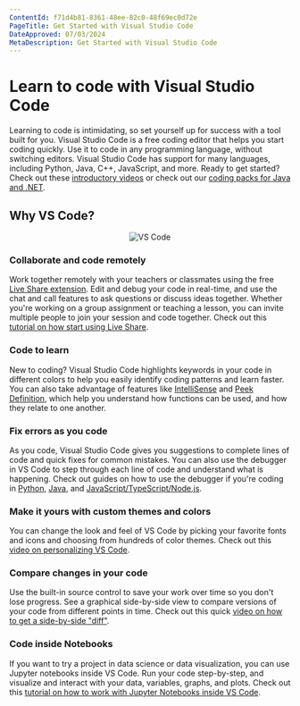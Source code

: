 ```yaml
---
ContentId: f71d4b81-8361-48ee-82c0-48f69ec0d72e
PageTitle: Get Started with Visual Studio Code
DateApproved: 07/03/2024
MetaDescription: Get Started with Visual Studio Code
---
```


# Learn to code with Visual Studio Code

Learning to code is intimidating, so set yourself up for success with a tool
built for you. Visual Studio Code is a free coding editor that helps you start
coding quickly. Use it to code in any programming language, without switching
editors. Visual Studio Code has support for many languages, including Python,
Java, C++, JavaScript, and more. Ready to get started? Check out these
[introductory videos](https://www.youtube.com/watch?v=Uvf2FVS1F8k&list=PLj6YeMhvp2S4oEV_bT1Uk3oXfpvGW6Xqy)
or check out our
[coding packs for Java and .NET](/learn/educators/installers.md).

## Why VS Code?

<center><img src="/assets/learn/get-started/overview/vscode2.png" alt="VS Code" aria-hidden="true" class="thumb"/></center>

### Collaborate and code remotely

Work together remotely with your teachers or classmates using the free
[Live Share extension](https://marketplace.visualstudio.com/items?itemName=MS-vsliveshare.vsliveshare).
Edit and debug your code in real-time, and use the chat and call features to ask
questions or discuss ideas together. Whether you're working on a group
assignment or teaching a lesson, you can invite multiple people to join your
session and code together. Check out this
[tutorial on how start using Live Share](/learn/collaboration/live-share.md).

### Code to learn

New to coding? Visual Studio Code highlights keywords in your code in different
colors to help you easily identify coding patterns and learn faster. You can
also take advantage of features like
[IntelliSense](/docs/editor/intellisense.md#intellisense-features) and
[Peek Definition](/docs/editor/editingevolved.md#peek), which help you
understand how functions can be used, and how they relate to one another.

### Fix errors as you code

As you code, Visual Studio Code gives you suggestions to complete lines of code
and quick fixes for common mistakes. You can also use the debugger in VS Code to
step through each line of code and understand what is happening. Check out
guides on how to use the debugger if you're coding in
[Python](/docs/python/debugging.md),
[Java](/docs/java/java-debugging.md#configure), and
[JavaScript/TypeScript/Node.js](/docs/editor/debugging.md#start-debugging).

### Make it yours with custom themes and colors

You can change the look and feel of VS Code by picking your favorite fonts and
icons and choosing from hundreds of color themes. Check out this
[video on personalizing VS Code](https://youtu.be/HOShAQzOy4Q).

### Compare changes in your code

Use the built-in source control to save your work over time so you don't lose
progress. See a graphical side-by-side view to compare versions of your code
from different points in time. Check out this quick
[video on how to get a side-by-side "diff"](https://youtu.be/aVmGwnCjRto).

### Code inside Notebooks

If you want to try a project in data science or data visualization, you can use
Jupyter notebooks inside VS Code. Run your code step-by-step, and visualize and
interact with your data, variables, graphs, and plots. Check out this
[tutorial on how to work with Jupyter Notebooks inside VS Code](/docs/datascience/jupyter-notebooks.md).
